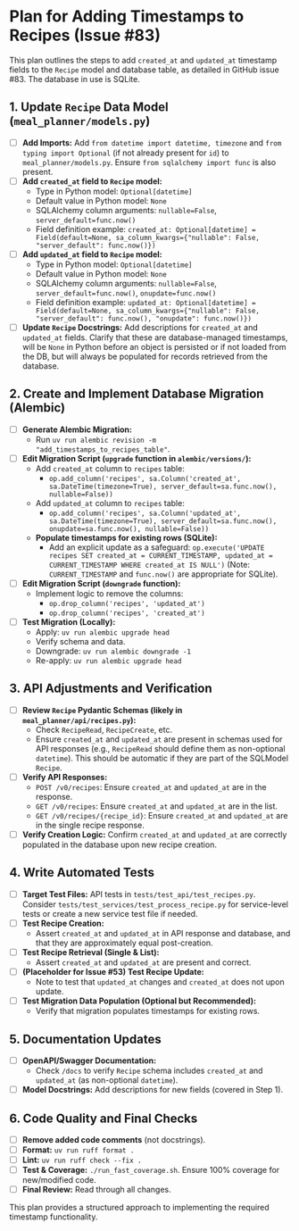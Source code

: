 # Plan for Adding Timestamps to Recipes (Issue #83)

This plan outlines the steps to add `created_at` and `updated_at` timestamp fields to the `Recipe` model and database table, as detailed in GitHub issue #83. The database in use is SQLite.

## 1. Update `Recipe` Data Model (`meal_planner/models.py`)

-   [ ] **Add Imports:** Add `from datetime import datetime, timezone` and `from typing import Optional` (if not already present for `id`) to `meal_planner/models.py`. Ensure `from sqlalchemy import func` is also present.
-   [ ] **Add `created_at` field to `Recipe` model:**
    -   Type in Python model: `Optional[datetime]`
    -   Default value in Python model: `None`
    -   SQLAlchemy column arguments: `nullable=False`, `server_default=func.now()`
    -   Field definition example: `created_at: Optional[datetime] = Field(default=None, sa_column_kwargs={"nullable": False, "server_default": func.now()})`
-   [ ] **Add `updated_at` field to `Recipe` model:**
    -   Type in Python model: `Optional[datetime]`
    -   Default value in Python model: `None`
    -   SQLAlchemy column arguments: `nullable=False`, `server_default=func.now()`, `onupdate=func.now()`
    -   Field definition example: `updated_at: Optional[datetime] = Field(default=None, sa_column_kwargs={"nullable": False, "server_default": func.now(), "onupdate": func.now()})`
-   [ ] **Update `Recipe` Docstrings:** Add descriptions for `created_at` and `updated_at` fields. Clarify that these are database-managed timestamps, will be `None` in Python before an object is persisted or if not loaded from the DB, but will always be populated for records retrieved from the database.

## 2. Create and Implement Database Migration (Alembic)

-   [ ] **Generate Alembic Migration:**
    -   Run `uv run alembic revision -m "add_timestamps_to_recipes_table"`.
-   [ ] **Edit Migration Script (`upgrade` function in `alembic/versions/`):**
    -   Add `created_at` column to `recipes` table:
        -   `op.add_column('recipes', sa.Column('created_at', sa.DateTime(timezone=True), server_default=sa.func.now(), nullable=False))`
    -   Add `updated_at` column to `recipes` table:
        -   `op.add_column('recipes', sa.Column('updated_at', sa.DateTime(timezone=True), server_default=sa.func.now(), onupdate=sa.func.now(), nullable=False))`
    -   **Populate timestamps for existing rows (SQLite):**
        -   Add an explicit update as a safeguard: `op.execute('UPDATE recipes SET created_at = CURRENT_TIMESTAMP, updated_at = CURRENT_TIMESTAMP WHERE created_at IS NULL')` (Note: `CURRENT_TIMESTAMP` and `func.now()` are appropriate for SQLite).
-   [ ] **Edit Migration Script (`downgrade` function):**
    -   Implement logic to remove the columns:
        -   `op.drop_column('recipes', 'updated_at')`
        -   `op.drop_column('recipes', 'created_at')`
-   [ ] **Test Migration (Locally):**
    -   Apply: `uv run alembic upgrade head`
    -   Verify schema and data.
    -   Downgrade: `uv run alembic downgrade -1`
    -   Re-apply: `uv run alembic upgrade head`

## 3. API Adjustments and Verification

-   [ ] **Review `Recipe` Pydantic Schemas (likely in `meal_planner/api/recipes.py`):**
    -   Check `RecipeRead`, `RecipeCreate`, etc.
    -   Ensure `created_at` and `updated_at` are present in schemas used for API responses (e.g., `RecipeRead` should define them as non-optional `datetime`). This should be automatic if they are part of the SQLModel `Recipe`.
-   [ ] **Verify API Responses:**
    -   `POST /v0/recipes`: Ensure `created_at` and `updated_at` are in the response.
    -   `GET /v0/recipes`: Ensure `created_at` and `updated_at` are in the list.
    -   `GET /v0/recipes/{recipe_id}`: Ensure `created_at` and `updated_at` are in the single recipe response.
-   [ ] **Verify Creation Logic:** Confirm `created_at` and `updated_at` are correctly populated in the database upon new recipe creation.

## 4. Write Automated Tests

-   [ ] **Target Test Files:** API tests in `tests/test_api/test_recipes.py`. Consider `tests/test_services/test_process_recipe.py` for service-level tests or create a new service test file if needed.
-   [ ] **Test Recipe Creation:**
    -   Assert `created_at` and `updated_at` in API response and database, and that they are approximately equal post-creation.
-   [ ] **Test Recipe Retrieval (Single & List):**
    -   Assert `created_at` and `updated_at` are present and correct.
-   [ ] **(Placeholder for Issue #53) Test Recipe Update:**
    -   Note to test that `updated_at` changes and `created_at` does not upon update.
-   [ ] **Test Migration Data Population (Optional but Recommended):**
    -   Verify that migration populates timestamps for existing rows.

## 5. Documentation Updates

-   [ ] **OpenAPI/Swagger Documentation:**
    -   Check `/docs` to verify `Recipe` schema includes `created_at` and `updated_at` (as non-optional `datetime`).
-   [ ] **Model Docstrings:** Add descriptions for new fields (covered in Step 1).

## 6. Code Quality and Final Checks

-   [ ] **Remove added code comments** (not docstrings).
-   [ ] **Format:** `uv run ruff format .`
-   [ ] **Lint:** `uv run ruff check --fix .`
-   [ ] **Test & Coverage:** `./run_fast_coverage.sh`. Ensure 100% coverage for new/modified code.
-   [ ] **Final Review:** Read through all changes.

This plan provides a structured approach to implementing the required timestamp functionality.
